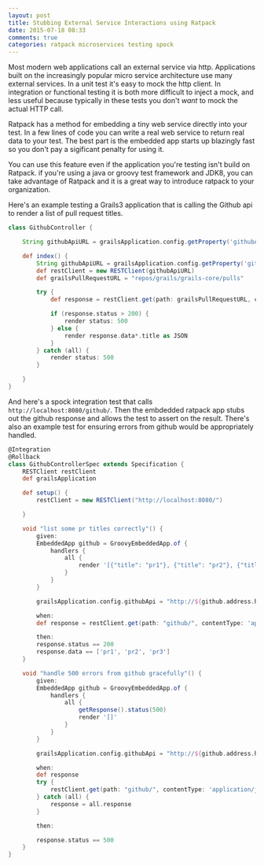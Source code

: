 ```yaml
---
layout: post
title: Stubbing External Service Interactions using Ratpack
date: 2015-07-18 08:33
comments: true
categories: ratpack microservices testing spock 
---
```


Most modern web applications call an external service via http. Applications built on the increasingly popular micro service architecture use many external services. In a unit test it's easy to mock the http client. In integration or functional testing it is both more difficult to inject a mock, and less useful because typically in these tests you don't _want_ to mock the actual HTTP call. 

Ratpack has a method for embedding a tiny web service directly into your test. In a few lines of code you can write a real web service to return real data to your test. The best part is the embedded app starts up blazingly fast so you don't pay a sigificant penalty for using it. 

You can use this feature even if the application you're testing isn't build on Ratpack. if you're using a java or groovy test framework and JDK8, you can take advantage of Ratpack and it is a great way to introduce ratpack to your organization.

Here's an example testing a Grails3 application that is calling the Github api to render a list of pull request titles.

```groovy
class GithubController {

    String githubApiURL = grailsApplication.config.getProperty('githubApi')

    def index() {
        String githubApiURL = grailsApplication.config.getProperty('githubApi')
        def restClient = new RESTClient(githubApiURL)
        def grailsPullRequestURL = "repos/grails/grails-core/pulls"

        try {
            def response = restClient.get(path: grailsPullRequestURL, contentType: 'application/json')

            if (response.status > 200) {
                render status: 500
            } else {
                render response.data*.title as JSON
            }
        } catch (all) {
            render status: 500
        }

    }
}
```

And here's a spock integration test that calls ```http://localhost:8080/github/```. Then the embdedded ratpack app stubs out the github response and allows the test to assert on the result. There's also an example test for ensuring errors from github would be appropriately handled.

```groovy
@Integration
@Rollback
class GithubControllerSpec extends Specification {
    RESTClient restClient
    def grailsApplication

    def setup() {
        restClient = new RESTClient("http://localhost:8080/")

    }

    void "list some pr titles correctly"() {
        given:
        EmbeddedApp github = GroovyEmbeddedApp.of {
            handlers {
                all {
                    render '[{"title": "pr1"}, {"title": "pr2"}, {"title": "pr3"}]'
                }
            }
        }

        grailsApplication.config.githubApi = "http://${github.address.host}:${github.address.port}"

        when:
        def response = restClient.get(path: "github/", contentType: 'application/json', requestContentType: 'application/json')

        then:
        response.status == 200
        response.data == ['pr1', 'pr2', 'pr3']
    }

    void "handle 500 errors from github gracefully"() {
        given:
        EmbeddedApp github = GroovyEmbeddedApp.of {
            handlers {
                all {
                    getResponse().status(500)
                    render '[]'
                }
            }
        }

        grailsApplication.config.githubApi = "http://${github.address.host}:${github.address.port}"

        when:
        def response
        try {
            restClient.get(path: "github/", contentType: 'application/json', requestContentType: 'application/json')
        } catch (all) {
            response = all.response
        }

        then:

        response.status == 500
    }
}
```